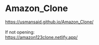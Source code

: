 # Amazon_Clone
https://usmansaid.github.io/Amazon_Clone/ <br> <br>
If not opening: <br>
https://amazon123clone.netlify.app/
